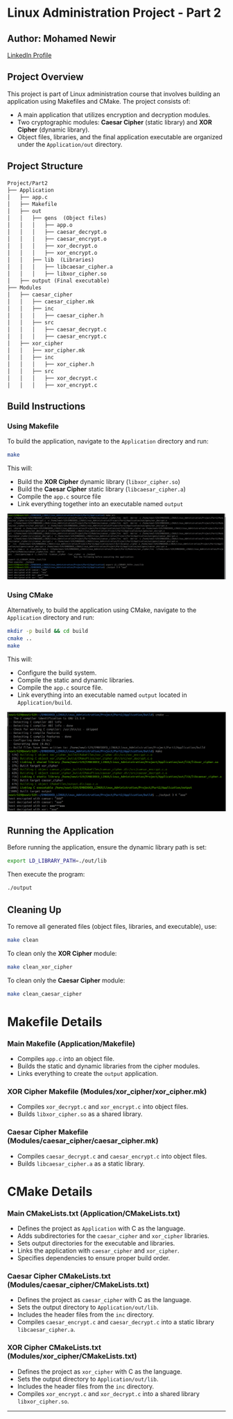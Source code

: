 # Linux Administration Project - Part 2
## Author: Mohamed Newir  
  [LinkedIn Profile](https://www.linkedin.com/in/mohamed-newir-a8a572182)

## Project Overview  
This project is part of Linux administration course that involves building an application using Makefiles and CMake. The project consists of:  
- A main application that utilizes encryption and decryption modules.  
- Two cryptographic modules: **Caesar Cipher** (static library) and **XOR Cipher** (dynamic library).  
- Object files, libraries, and the final application executable are organized under the `Application/out` directory.  

## Project Structure  
```
Project/Part2
├── Application
│   ├── app.c
│   ├── Makefile
│   ├── out
│   │   ├── gens  (Object files)
│   │   │   ├── app.o
│   │   │   ├── caesar_decrypt.o
│   │   │   ├── caesar_encrypt.o
│   │   │   ├── xor_decrypt.o
│   │   │   ├── xor_encrypt.o
│   │   ├── lib  (Libraries)
│   │   │   ├── libcaesar_cipher.a
│   │   │   ├── libxor_cipher.so
│   ├── output (Final executable)
├── Modules
│   ├── caesar_cipher
│   │   ├── caesar_cipher.mk
│   │   ├── inc
│   │   │   ├── caesar_cipher.h
│   │   ├── src
│   │   │   ├── caesar_decrypt.c
│   │   │   ├── caesar_encrypt.c
│   ├── xor_cipher
│   │   ├── xor_cipher.mk
│   │   ├── inc
│   │   │   ├── xor_cipher.h
│   │   ├── src
│   │   │   ├── xor_decrypt.c
│   │   │   ├── xor_encrypt.c
```  

## Build Instructions  
### **Using Makefile**
To build the application, navigate to the `Application` directory and run:  
```sh
make
```
This will:  
- Build the **XOR Cipher** dynamic library (`libxor_cipher.so`)  
- Build the **Caesar Cipher** static library (`libcaesar_cipher.a`)  
- Compile the `app.c` source file  
- Link everything together into an executable named `output`  

![Makefile building and executing the program ](ScreenShots/Makefile.png)


### **Using CMake**
Alternatively, to build the application using CMake, navigate to the `Application` directory and run:  
```sh
mkdir -p build && cd build
cmake ..
make
```
This will:  
- Configure the build system.
- Compile the static and dynamic libraries.
- Compile the `app.c` source file.
- Link everything into an executable named `output` located in `Application/build`.

![CMake building and executing the program ](ScreenShots/CMake.png)


## Running the Application  
Before running the application, ensure the dynamic library path is set:  
```sh
export LD_LIBRARY_PATH=./out/lib
```
Then execute the program:  
```sh
./output
```  


## Cleaning Up  
To remove all generated files (object files, libraries, and executable), use:  
```sh
make clean
```  
To clean only the **XOR Cipher** module:  
```sh
make clean_xor_cipher
```  
To clean only the **Caesar Cipher** module:  
```sh
make clean_caesar_cipher
```  
# Makefile Details

### **Main Makefile (Application/Makefile)**
- Compiles `app.c` into an object file.
- Builds the static and dynamic libraries from the cipher modules.
- Links everything to create the `output` application.

### **XOR Cipher Makefile (Modules/xor_cipher/xor_cipher.mk)**
- Compiles `xor_decrypt.c` and `xor_encrypt.c` into object files.
- Builds `libxor_cipher.so` as a shared library.

### **Caesar Cipher Makefile (Modules/caesar_cipher/caesar_cipher.mk)**
- Compiles `caesar_decrypt.c` and `caesar_encrypt.c` into object files.
- Builds `libcaesar_cipher.a` as a static library.

# CMake Details

### **Main CMakeLists.txt (Application/CMakeLists.txt)**
- Defines the project as `Application` with C as the language.
- Adds subdirectories for the `caesar_cipher` and `xor_cipher` libraries.
- Sets output directories for the executable and libraries.
- Links the application with `caesar_cipher` and `xor_cipher`.
- Specifies dependencies to ensure proper build order.

### **Caesar Cipher CMakeLists.txt (Modules/caesar_cipher/CMakeLists.txt)**
- Defines the project as `caesar_cipher` with C as the language.
- Sets the output directory to `Application/out/lib`.
- Includes the header files from the `inc` directory.
- Compiles `caesar_encrypt.c` and `caesar_decrypt.c` into a static library `libcaesar_cipher.a`.

### **XOR Cipher CMakeLists.txt (Modules/xor_cipher/CMakeLists.txt)**
- Defines the project as `xor_cipher` with C as the language.
- Sets the output directory to `Application/out/lib`.
- Includes the header files from the `inc` directory.
- Compiles `xor_encrypt.c` and `xor_decrypt.c` into a shared library `libxor_cipher.so`.

---
